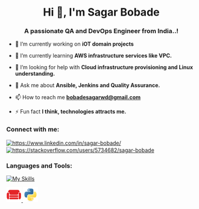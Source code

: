 <h1 align="center">Hi 👋, I'm Sagar Bobade</h1>
<h3 align="center">A passionate QA and DevOps Engineer from India..!</h3>

- 🔭 I’m currently working on **iOT domain projects**

- 🌱 I’m currently learning **AWS infrastructure services like VPC.**

- 🤝 I’m looking for help with **Cloud infrastructure provisioning and Linux understanding.**

- 💬 Ask me about **Ansible, Jenkins and Quality Assurance.**

- 📫 How to reach me **bobadesagarwd@gmail.com**

- ⚡ Fun fact **I think, technologies attracts me.**

<h3 align="left">Connect with me:</h3>
<p align="left">
<a href="https://linkedin.com/in/https://www.linkedin.com/in/sagar-bobade/" target="blank"><img align="center" src="https://raw.githubusercontent.com/rahuldkjain/github-profile-readme-generator/master/src/images/icons/Social/linked-in-alt.svg" alt="https://www.linkedin.com/in/sagar-bobade/" height="30" width="40" /></a>
<a href="https://stackoverflow.com/users/https://stackoverflow.com/users/5734682/sagar-bobade" target="blank"><img align="center" src="https://raw.githubusercontent.com/rahuldkjain/github-profile-readme-generator/master/src/images/icons/Social/stack-overflow.svg" alt="https://stackoverflow.com/users/5734682/sagar-bobade" height="30" width="40" /></a>
</p>

<h3 align="left">Languages and Tools:</h3>

[![My Skills](https://skillicons.dev/icons?i=ansible,aws,mongodb,git,java,jenkins,linux,mysql,selenium)](https://skillicons.dev)


<a href="https://couchdb.apache.org/" target="_blank" rel="noreferrer"> <img src="https://raw.githubusercontent.com/devicons/devicon/0d6c64dbbf311879f7d563bfc3ccf559f9ed111c/icons/couchdb/couchdb-original.svg" alt="couchdb" width="40" height="40"/> </a> <a href="https://www.python.org" target="_blank" rel="noreferrer"> <img src="https://raw.githubusercontent.com/devicons/devicon/master/icons/python/python-original.svg" alt="python" width="40" height="40"/> </a>
